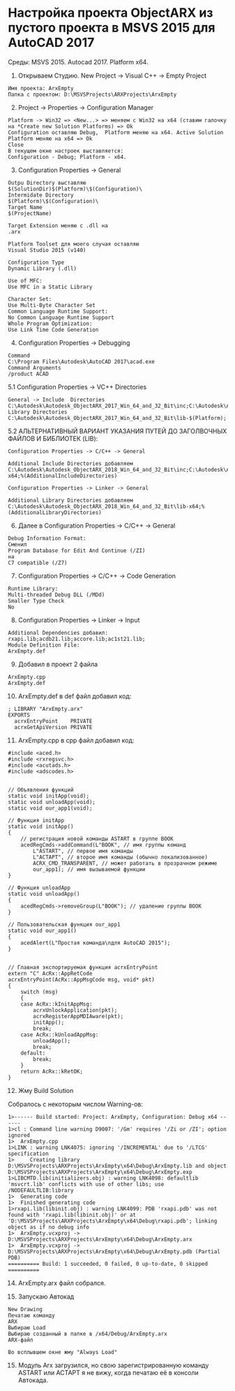 # Настройка проекта ObjectARX из пустого проекта в        MSVS 2015 для AutoCAD 2017

Среды: MSVS 2015. Autocad 2017. Platform x64.

1. Открываем Студию. New Project -> Visual C++ -> Empty Project

```
Имя проекта: ArxEmpty
Папка с проектом: D:\MSVSProjects\ARXProjects\ArxEmpty
```

2. Project -> Properties -> Configuration Manager

```
Platform -> Win32 => <New...> => меняем с Win32 на x64 (ставим галочку на *Create new Solution Platforms) => Ok
Configuration оставляю Debug,  Platform меняю на x64. Active Solution Platform меняю на x64 => Ok
Close
В текущем окне настроек выставляется:
Configuration - Debug; Platform - x64.
```

3. Configuration Properties -> General

```
Outpu Directory выставляю
$(SolutionDir)$(Platform)\$(Configuration)\
Intermidate Directory
$(Platform)\$(Configuration)\
Target Name
$(ProjectName)

Target Extension меняю с .dll на
.arx

Platform Toolset для моего случая оставляю
Visual Studio 2015 (v140)

Configuration Type
Dynamic Library (.dll)

Use of MFC:
Use MFC in a Static Library

Character Set:
Use Multi-Byte Character Set
Common Language Runtime Support:
No Common Language Runtime Support
Whole Program Optimization:
Use Link Time Code Generation
```

4. Configuration Properties -> Debugging

```
Command
C:\Program Files\Autodesk\AutoCAD 2017\acad.exe
Command Arguments
/product ACAD
```

5.1 Configuration Properties -> VC++ Directories

```
General -> Include  Directories
C:\Autodesk\Autodesk_ObjectARX_2017_Win_64_and_32_Bit\inc;C:\Autodesk\Autodesk_ObjectARX_2017_Win_64_and_32_Bit\inc-$(Platform);
Library Directories
C:\Autodesk\Autodesk_ObjectARX_2017_Win_64_and_32_Bit\lib-$(Platform);
```

5.2 АЛЬТЕРНАТИВНЫЙ ВАРИАНТ УКАЗАНИЯ ПУТЕЙ ДО ЗАГОЛВОЧНЫХ ФАЙЛОВ И БИБЛИОТЕК (LIB):

```
Configuration Properties -> C/C++ -> General

Additional Include Directories добавляем
C:\Autodesk\Autodesk_ObjectARX_2018_Win_64_and_32_Bit\inc;C:\Autodesk\Autodesk_ObjectARX_2018_Win_64_and_32_Bit\inc-x64;%(AdditionalIncludeDirectories)

Configuration Properties -> Linker -> General

Additional Library Directories добавляем
C:\Autodesk\Autodesk_ObjectARX_2018_Win_64_and_32_Bit\lib-x64;%(AdditionalLibraryDirectories)
```

6. Далее в Configuration Properties -> C/C++ -> General

```
Debug Information Format:
Сменил
Program Database for Edit And Continue (/ZI)
на 
C7 compatible (/Z7)
```

7. Configuration Properties -> C/C++ -> Code Generation

```
Runtime Library:
Multi-threaded Debug DLL (/MDd)
Smaller Type Check
No
```

8. Configuration Properties -> Linker -> Input

```
Additional Dependencies добавил:
rxapi.lib;acdb21.lib;accore.lib;ac1st21.lib;
Module Definition File:
ArxEmpty.def
```

9. Добавил в проект 2 файла

```
ArxEmpty.cpp
ArxEmpty.def
```

10. ArxEmpty.def в def файл добавил код:

```
; LIBRARY "ArxEmpty.arx"
EXPORTS     
  acrxEntryPoint	PRIVATE
  acrxGetApiVersion	PRIVATE
```

11. ArxEmpty.cpp в cpp файл добавил код:

```
#include <aced.h>
#include <rxregsvc.h>
#include <acutads.h>
#include <adscodes.h>


// Объявления функций
static void initApp(void);
static void unloadApp(void);
static void our_app1(void);

// Функция initApp
static void initApp()
{
	// регистрация новой команды ASTART в группе BOOK
	acedRegCmds->addCommand(L"BOOK", // имя группы команд
		L"ASTART", // первое имя команды
		L"АСТАРТ", // второе имя команды (обычно локализованное)
		ACRX_CMD_TRANSPARENT, // может работать в прозрачном режиме
		our_app1); // имя вызываемой функции
}

// Функция unloadApp
static void unloadApp()
{
	acedRegCmds->removeGroup(L"BOOK"); // удаление группы BOOK
}

// Пользовательская функция our_app1
static void our_app1()
{
	acedAlert(L"Простая команда\nдля AutoCAD 2015");
}


// Главная экспортируемая функция acrxEntryPoint
extern "C" AcRx::AppRetCode
acrxEntryPoint(AcRx::AppMsgCode msg, void* pkt)
{
	switch (msg)
	{
	case AcRx::kInitAppMsg:
		acrxUnlockApplication(pkt);
		acrxRegisterAppMDIAware(pkt);
		initApp();
		break;
	case AcRx::kUnloadAppMsg:
		unloadApp();
		break;
	default:
		break;
	}
	return AcRx::kRetOK;
}
```

12. Жму Build Solution

Собралось с некоторым числом Warning-ов:

```
1>------ Build started: Project: ArxEmpty, Configuration: Debug x64 ------
1>cl : Command line warning D9007: '/Gm' requires '/Zi or /ZI'; option ignored
1>  ArxEmpty.cpp
1>LINK : warning LNK4075: ignoring '/INCREMENTAL' due to '/LTCG' specification
1>     Creating library D:\MSVSProjects\ARXProjects\ArxEmpty\x64\Debug\ArxEmpty.lib and object D:\MSVSProjects\ARXProjects\ArxEmpty\x64\Debug\ArxEmpty.exp
1>LIBCMTD.lib(initializers.obj) : warning LNK4098: defaultlib 'msvcrt.lib' conflicts with use of other libs; use /NODEFAULTLIB:library
1>  Generating code
1>  Finished generating code
1>rxapi.lib(libinit.obj) : warning LNK4099: PDB 'rxapi.pdb' was not found with 'rxapi.lib(libinit.obj)' or at 'D:\MSVSProjects\ARXProjects\ArxEmpty\x64\Debug\rxapi.pdb'; linking object as if no debug info
1>  ArxEmpty.vcxproj -> D:\MSVSProjects\ARXProjects\ArxEmpty\x64\Debug\ArxEmpty.arx
1>  ArxEmpty.vcxproj -> D:\MSVSProjects\ARXProjects\ArxEmpty\x64\Debug\ArxEmpty.pdb (Partial PDB)
========== Build: 1 succeeded, 0 failed, 0 up-to-date, 0 skipped ==========
```

14. ArxEmpty.arx файл собрался.

15. Запускаю Автокад

```
New Drawing
Печатаю команду
ARX
Выбираю Load
Выбираю созданный в папке в /x64/Debug/ArxEmpty.arx
ARX-файл

Во всплывшем окне жму "Always Load"
```

15. Модуль Arx загрузился, но свою зарегистрированную команду ASTART или АСТАРТ я не вижу, когда печатаю её в консоли Автокада.
